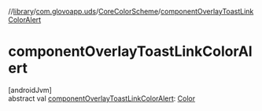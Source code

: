 //[library](../../../index.md)/[com.glovoapp.uds](../index.md)/[CoreColorScheme](index.md)/[componentOverlayToastLinkColorAlert](component-overlay-toast-link-color-alert.md)

# componentOverlayToastLinkColorAlert

[androidJvm]\
abstract val [componentOverlayToastLinkColorAlert](component-overlay-toast-link-color-alert.md): [Color](https://developer.android.com/reference/kotlin/androidx/compose/ui/graphics/Color.html)
